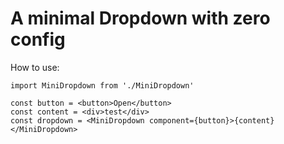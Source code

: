 # A minimal Dropdown with zero config

How to use:

```
import MiniDropdown from './MiniDropdown'

const button = <button>Open</button>
const content = <div>test</div>
const dropdown = <MiniDropdown component={button}>{content}</MiniDropdown>
```
